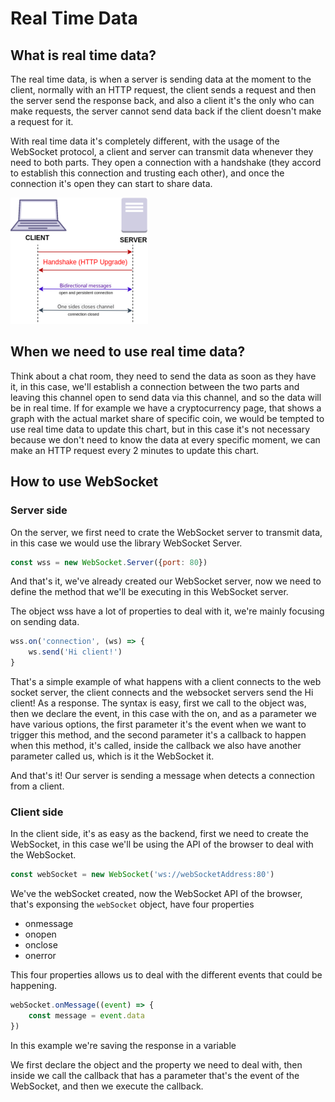 # Real Time Data

## What is real time data?

The real time data, is when a server is sending data at the moment to the client, normally with an HTTP request, the client sends a request and then the server send the response back, and also a client it's the only who can make requests, the server cannot send data back if the client doesn't make a request for it.

With real time data it's completely different, with the usage of the WebSocket protocol, a client and server can transmit data whenever they need to both parts. They open a connection with a handshake \(they accord to establish this connection and trusting each other\), and once the connection it's open they can start to share data.

![This is how WebSocket works](../../.gitbook/assets/image%20%2838%29.png)

## When we need to use real time data?

Think about a chat room, they need to send the data as soon as they have it, in this case, we'll establish a connection between the two parts and leaving this channel open to send data via this channel, and so the data will be in real time. If for example we have a cryptocurrency page, that shows a graph with the actual market share of specific coin, we would be tempted to use real time data to update this chart, but in this case it's not necessary because we don't need to know the data at every specific moment, we can make an HTTP request every 2 minutes to update this chart.

## How to use WebSocket

### Server side

On the server, we first need to crate the WebSocket server to transmit data, in this case we would use the library WebSocket Server.

```javascript
const wss = new WebSocket.Server({port: 80})
```

And that's it, we've already created our WebSocket server, now we need to define the method that we'll be executing in this WebSocket server.

The object wss have a lot of properties to deal with it, we're mainly focusing on sending data.

```javascript
wss.on('connection', (ws) => {
    ws.send('Hi client!')
}
```

That's a simple example of what happens with a client connects to the web socket server, the client connects and the websocket servers send the Hi client! As a response. The syntax is easy, first we call to the object was, then we declare the event, in this case with the on, and as a parameter we have various options, the first parameter it's the event when we want to trigger this method, and the second parameter it's a callback to happen when this method, it's called, inside the callback we also have another parameter called us, which is it the WebSocket it.

And that's it! Our server is sending a message when detects a connection from a client.

### Client side

In the client side, it's as easy as the backend, first we need to create the WebSocket, in this case we'll be using the API of the browser to deal with the WebSocket.

```javascript
const webSocket = new WebSocket('ws://webSocketAddress:80')
```

We've the webSocket created, now the WebSocket API of the browser, that's exponsing the `webSocket` object, have four properties

* onmessage
* onopen
* onclose
* onerror

This four properties allows us to deal with the different events that could be happening.

```javascript
webSocket.onMessage((event) => {
    const message = event.data
})
```

In this example we're saving the response in a variable

We first declare the object and the property we need to deal with, then inside we call the callback that has a parameter that's the event of the WebSocket, and then we execute the callback.


